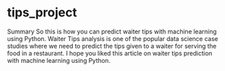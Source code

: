 # tips_project
Summary So this is how you can predict waiter tips with machine learning using Python. Waiter Tips analysis is one of the popular data science case studies where we need to predict the tips given to a waiter for serving the food in a restaurant. I hope you liked this article on waiter tips prediction with machine learning using Python.
